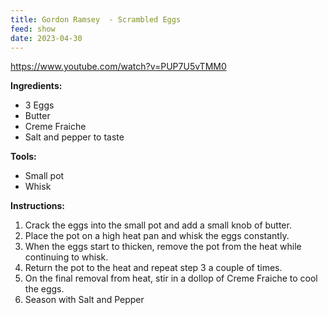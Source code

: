 ```yaml
---
title: Gordon Ramsey  - Scrambled Eggs
feed: show
date: 2023-04-30
---
```


https://www.youtube.com/watch?v=PUP7U5vTMM0

**Ingredients:**

-   3 Eggs
-   Butter
-   Creme Fraiche
-   Salt and pepper to taste
    
**Tools:**

-   Small pot
-   Whisk

**Instructions:**

1. Crack the eggs into the small pot and add a small knob of butter.
2. Place the pot on a high heat pan and whisk the eggs constantly. 
3. When the eggs start to thicken, remove the pot from the heat while continuing to whisk. 
4. Return the pot to the heat and repeat step 3 a couple of times. 
5. On the final removal from heat, stir in a dollop of Creme Fraiche to cool the eggs. 
6. Season with Salt and Pepper 